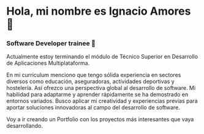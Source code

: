 # Hola, mi nombre es Ignacio Amores 👋
### Software Developer trainee 🌱
Actualmente estoy terminando el módulo de Técnico Superior en Desarrollo de Aplicaciones Multiplataforma.

En mi curriculum menciono que tengo sólida experiencia en sectores diversos como educación, aseguradoras, actividades deportivas y hostelería. Así ofrezco una perspectiva global al desarrollo de software. Mi habilidad para adaptarme y aprender rápidamente se ha demostrado en entornos variados. Busco aplicar mi creatividad y experiencias previas para aportar soluciones innovadoras al campo del desarrollo de software.

Voy a ir creando un Portfolio con los proyectos más interesantes que vaya desarrollando.

<!--
**IgnacioAmores/IgnacioAmores** is a ✨ _special_ ✨ repository because its `README.md` (this file) appears on your GitHub profile.

Here are some ideas to get you started:

- 🔭 I’m currently working on ...
- 🌱 I’m currently learning ...
- 👯 I’m looking to collaborate on ...
- 🤔 I’m looking for help with ...
- 💬 Ask me about ...
- 📫 How to reach me: ...
- 😄 Pronouns: ...
- ⚡ Fun fact: ...
-->
